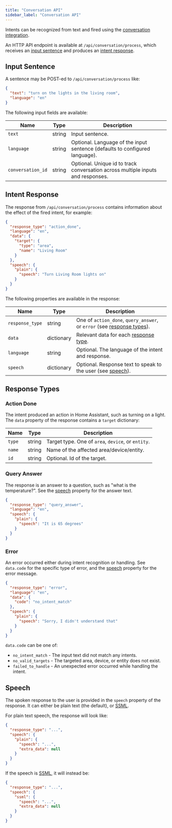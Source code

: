 ```yaml
---
title: "Conversation API"
sidebar_label: "Conversation API"
---
```


Intents can be recognized from text and fired using the [conversation integration](https://www.home-assistant.io/integrations/conversation/).

An HTTP API endpoint is available at `/api/conversation/process`, which receives an [input sentence](#input-sentence) and produces an [intent response](#intent-response).

## Input Sentence

A sentence may be POST-ed to `/api/conversation/process` like:

```json
{
  "text": "turn on the lights in the living room",
  "language": "en"
}
```

The following input fields are available:

| Name              | Type   | Description                                                                     |
|-------------------|--------|---------------------------------------------------------------------------------|
| `text`            | string | Input sentence.                                                                 |
| `language`        | string | Optional. Language of the input sentence (defaults to configured language).     |
| `conversation_id` | string | Optional. Unique id to track conversation across multiple inputs and responses. |


## Intent Response

The response from `/api/conversation/process` contains information about the effect of the fired intent, for example:

```json
{
  "response_type": "action_done",
  "language": "en",
  "data": {
    "target": {
      "type": "area",
      "name": "Living Room"
    }
  },
  "speech": {
    "plain": {
      "speech": "Turn Living Room lights on"
    }
  }
}
```

The following properties are available in the response:

| Name            | Type       | Description                                                                               |
|-----------------|------------|-------------------------------------------------------------------------------------------|
| `response_type` | string     | One of `action_done`, `query_answer`, or `error` (see [response types](#response-types)). |
| `data`          | dictionary | Relevant data for each [response type](#response_types).                                  |
| `language`      | string     | Optional. The language of the intent and response.                                        |
| `speech`        | dictionary | Optional. Response text to speak to the user (see [speech](#speech)).                     |


## Response Types

### Action Done

The intent produced an action in Home Assistant, such as turning on a light. The `data` property of the response contains a `target` dictionary:

| Name   | Type   | Description                                        |
|--------|--------|----------------------------------------------------|
| `type` | string | Target type. One of `area`, `device`, or `entity`. |
| `name` | string | Name of the affected area/device/entity.           |
| `id`   | string | Optional. Id of the target.                        |


### Query Answer

The response is an answer to a question, such as "what is the temperature?". See the [speech](#speech) property for the answer text.

```json
{
  "response_type": "query_answer",
  "language": "en",
  "speech": {
    "plain": {
      "speech": "It is 65 degrees"
    }
  }
}
```


### Error

An error occurred either during intent recognition or handling. See `data.code` for the specific type of error, and the [speech](#speech) property for the error message.

```json
{
  "response_type": "error",
  "language": "en",
  "data": {
    "code": "no_intent_match"
  },
  "speech": {
    "plain": {
      "speech": "Sorry, I didn't understand that"
    }
  }
}
```

`data.code` can be one of:

* `no_intent_match` - The input text did not match any intents.
* `no_valid_targets` - The targeted area, device, or entity does not exist.
* `failed_to_handle` - An unexpected error occurred while handling the intent.


## Speech

The spoken response to the user is provided in the `speech` property of the response. It can either be plain text (the default), or [SSML](https://www.w3.org/TR/speech-synthesis11/).

For plain text speech, the response will look like:

```json
{
  "response_type": "...",
  "speech": {
    "plain": {
      "speech": "...",
      "extra_data": null
    }
  }
}
```

If the speech is [SSML](https://www.w3.org/TR/speech-synthesis11/), it will instead be:

```json
{
  "response_type": "...",
  "speech": {
    "ssml": {
      "speech": "...",
      "extra_data": null
    }
  }
}
```
